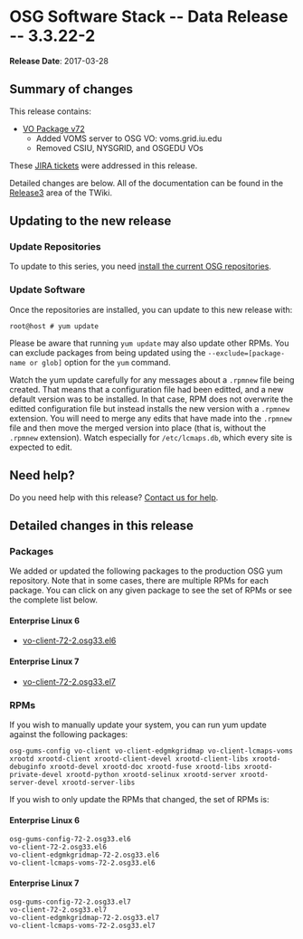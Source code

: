 OSG Software Stack -- Data Release -- 3.3.22-2
==============================================

**Release Date**: 2017-03-28

Summary of changes
------------------

This release contains:

-   [VO Package v72](https://github.com/opensciencegrid/osg-vo-config/releases/tag/release-72-1)
    -   Added VOMS server to OSG VO: voms.grid.iu.edu
    -   Removed CSIU, NYSGRID, and OSGEDU VOs

These [JIRA tickets](https://jira.opensciencegrid.org/issues/?jql=project%20%3D%20SOFTWARE%20AND%20fixVersion%20%3D%203.3.22-2%20ORDER%20BY%20priority%20DESC%2C%20key%20DESC) were addressed in this release.

Detailed changes are below. All of the documentation can be found in the [Release3](https://twiki.grid.iu.edu/bin/view/Documentation/Release3/) area of the TWiki.

Updating to the new release
---------------------------

### Update Repositories

To update to this series, you need [install the current OSG repositories](../../common/yum#install-osg-repositories).

### Update Software

Once the repositories are installed, you can update to this new release with:

``` console
root@host # yum update
```

<span class="twiki-macro NOTE"></span> Please be aware that running `yum update` may also update other RPMs. You can exclude packages from being updated using the `--exclude=[package-name or glob]` option for the `yum` command.

<span class="twiki-macro NOTE"></span> Watch the yum update carefully for any messages about a `.rpmnew` file being created. That means that a configuration file had been editted, and a new default version was to be installed. In that case, RPM does not overwrite the editted configuration file but instead installs the new version with a `.rpmnew` extension. You will need to merge any edits that have made into the `.rpmnew` file and then move the merged version into place (that is, without the `.rpmnew` extension). Watch especially for `/etc/lcmaps.db`, which every site is expected to edit.

Need help?
----------

Do you need help with this release? [Contact us for help](../../common/help).

Detailed changes in this release
--------------------------------

### Packages

We added or updated the following packages to the production OSG yum repository. Note that in some cases, there are multiple RPMs for each package. You can click on any given package to see the set of RPMs or see the complete list below.

#### Enterprise Linux 6

-   [vo-client-72-2.osg33.el6](https://koji-hub.batlab.org/koji/search?match=glob&type=build&terms=vo-client-72-2.osg33.el6)

#### Enterprise Linux 7

-   [vo-client-72-2.osg33.el7](https://koji-hub.batlab.org/koji/search?match=glob&type=build&terms=vo-client-72-2.osg33.el7)

### RPMs

If you wish to manually update your system, you can run yum update against the following packages:

    osg-gums-config vo-client vo-client-edgmkgridmap vo-client-lcmaps-voms xrootd xrootd-client xrootd-client-devel xrootd-client-libs xrootd-debuginfo xrootd-devel xrootd-doc xrootd-fuse xrootd-libs xrootd-private-devel xrootd-python xrootd-selinux xrootd-server xrootd-server-devel xrootd-server-libs

If you wish to only update the RPMs that changed, the set of RPMs is:

#### Enterprise Linux 6

``` file
osg-gums-config-72-2.osg33.el6
vo-client-72-2.osg33.el6
vo-client-edgmkgridmap-72-2.osg33.el6
vo-client-lcmaps-voms-72-2.osg33.el6
```

#### Enterprise Linux 7

``` file
osg-gums-config-72-2.osg33.el7
vo-client-72-2.osg33.el7
vo-client-edgmkgridmap-72-2.osg33.el7
vo-client-lcmaps-voms-72-2.osg33.el7
```

